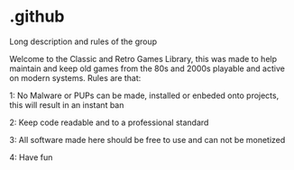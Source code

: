 # .github
Long description and rules of the group

Welcome to the Classic and Retro Games Library, this was made to help maintain and keep old games from the 80s and 2000s playable and active on modern systems. Rules are that:

1: No Malware or PUPs can be made, installed or enbeded onto projects, this will result in an instant ban

2: Keep code readable and to a professional standard

3: All software made here should be free to use and can not be monetized 

4: Have fun
